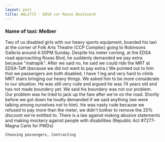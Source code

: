 ```yaml
---
layout: post
title: AAL2773 - EDSA cor Roxas Boulevard
---
```


### Name of taxi: Melber

Two of us disabled girls with our heavy sports equipment, boarded his taxi at the corner of Folk Arts Theatre (CCP Complex) going to Robinsons Galleria around 4:30PM Sunday. Despite his meter running, at the EDSA road approaching Roxas Blvd, he  suddenly demanded we pay extra because "matrapik". After we said no, he said we could ride the MRT at EDSA-Taft (because we did not want to pay extra.) We pointed out to him thst we passengers are both disabled, I have 1 leg and very hard to climb MRT stairs bringing our heavy things. We asked him to be more considerate to our situation. He was still very rude and argued he was 74 years old and has not made boundery yet. We said his boundery was not our problem. Our problem was he tried to jack up the fare after we're on the road. Shortly before we got down he loudly demanded if we said anything (we were talking among ourselves not to him). He was nasty rude because we refused to pay more than the meter, we didn't bother to remove the 20% discount we're entitled to. There is a law against making abusive statements and making mockery against people with disabilities (Republic Act #7277- Magna Carts for PWDs)

```Choosing passengers, Contracting```
